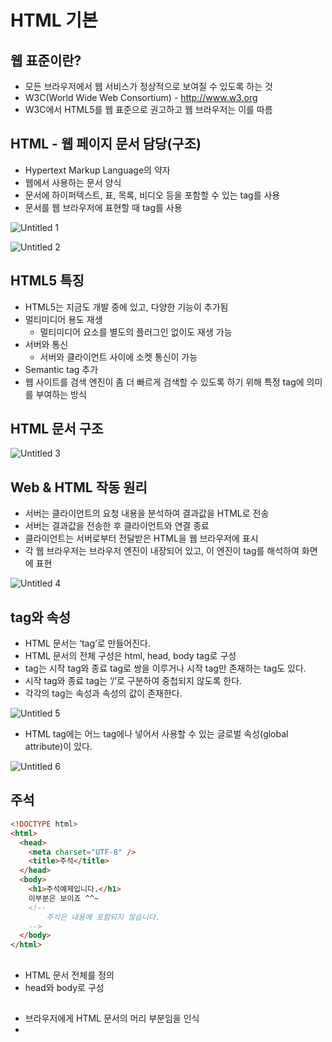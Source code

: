 # HTML 기본

## 웹 표준이란?

- 모든 브라우저에서 웹 서비스가 정상적으로 보여질 수 있도록 하는 것
- W3C(World Wide Web Consortium) - http://www.w3.org
- W3C에서 HTML5를 웹 표준으로 권고하고 웹 브라우저는 이를 따름

## HTML - 웹 페이지 문서 담당(구조)

- Hypertext Markup Language의 약자
- 웹에서 사용하는 문서 양식
- 문서에 하이퍼텍스트, 표, 목록, 비디오 등을 포함할 수 있는 tag를 사용
- 문서를 웹 브라우저에 표현할 때 tag를 사용

![Untitled 1](https://user-images.githubusercontent.com/102662024/224554586-33f2a7a4-ffe0-41c3-9e07-64fb4742c055.png)

![Untitled 2](https://user-images.githubusercontent.com/102662024/224554591-e8ea67cd-c4fe-4b96-a465-6d36c54cec14.png)

## HTML5 특징

- HTML5는 지금도 개발 중에 있고, 다양한 기능이 추가됨
- 멀티미디어 용도 재생
    - 멀티미디어 요소를 별도의 플러그인 없이도 재생 가능
- 서버와 통신
    - 서버와 클라이언트 사이에 소켓 통신이 가능
- Semantic tag 추가
- 웹 사이트를 검색 엔진이 좀 더 빠르게 검색할 수 있도록 하기 위해 특정 tag에 의미를 부여하는 방식

## HTML 문서 구조

![Untitled 3](https://user-images.githubusercontent.com/102662024/224554592-9c38333e-4a81-4670-9a15-735e3e385486.png)

## Web & HTML 작동 원리

- 서버는 클라이언트의 요청 내용을 분석하여 결과값을 HTML로 전송
- 서버는 결과값을 전송한 후 클라이언트와 연결 종료
- 클라이언트는 서버로부터 전달받은 HTML을 웹 브라우저에 표시
- 각 웹 브라우저는 브라우저 엔진이 내장되어 있고, 이 엔진이 tag를 해석하여 화면에 표현

![Untitled 4](https://user-images.githubusercontent.com/102662024/224554596-7f7c5449-7bef-4394-a689-4e4390e04748.png)

## tag와 속성

- HTML 문서는 ‘tag’로 만들어진다.
- HTML 문서의 전체 구성은 html, head, body tag로 구성
- tag는 시작 tag와 종료 tag로 쌍을 이루거나 시작 tag만 존재하는 tag도 있다.
- 시작 tag와 종료 tag는 ‘/’로 구분하여 중첩되지 않도록 한다.
- 각각의 tag는 속성과 속성의 값이 존재한다.

![Untitled 5](https://user-images.githubusercontent.com/102662024/224554597-74389aab-b470-4859-aec7-2f65a20b0849.png)

- HTML tag에는 어느 tag에나 넣어서 사용할 수 있는 글로벌 속성(global attribute)이 있다.

![Untitled 6](https://user-images.githubusercontent.com/102662024/224554598-c7435566-293a-40c4-acf0-6922030ade55.png)

## 주석

```html
<!DOCTYPE html>
<html>
  <head>
    <meta charset="UTF-8" />
    <title>주석</title>
  </head>
  <body>
    <h1>주석예제입니다.</h1>
    이부분은 보이죠 ^^~
    <!-- 
		주석은 내용에 포함되지 않습니다.
    -->
  </body>
</html>
```

## <html>

- HTML 문서 전체를 정의
- head와 body로 구성

## <head>

- 브라우저에게 HTML 문서의 머리 부분임을 인식
- <title>, <meta>, <style>, <script>, <lint> tag를 포함 가능
- <title> tag는 문서의 제목을 의미, 브라우저의 제목 표시줄에 tag 내용이 나타남
- <title> tag 이외에 다른 tag로 표현한 정보는 화면에 출력 X

### 메타 데이터(meta)

- 문서의 작성자, 날짜, 키워드 등 브라우저의 본문에 나타나지 않는 일반 정보를 나타냄
- name과 content 속성을 이용하여 다양한 정보를 나타냄
- http-equiv 속성을 이용하여 문서 이동 및 새로고침이 가능
- charset 속성을 이용하여 문서의 인코딩 정보를 결정

```html
<!DOCTYPE html>
<html>
  <head>
    <meta charset="UTF-8" />
		<!-- 인코딩 정보를 설정 -->
    <title>브라우저 제목 표시줄에 나타남.</title>
    <meta name="author" content="troment" />
		<!-- 
		name 속성: description(문서의 요약), keyword(검색어 입력, 콤마로 분리), author(제작자) 등
		-->
    <meta name="description" content="간단한 설명." />
    <meta name="keyword" content="html5, web" />

		<meta http-equiv="refresh" content="30" />
		<!-- http-equiv 속성: refresh(문서를 자동으로 업데이트), content-type(인코딩 설정) 등. -->
    <script type="text/javascript"></script>
    <style type="text/css"></style>
    <link rel="stylesheet" href="test.css" />
  </head>
  <body></body>
</html>
```

## <body>

- 웹 브라우저에 보여질 문서의 내용을 작성
- <head> tag 다음에 위치하고 <head> 내부에 위치하는 tag과 <html>을 제외한 모든 tag
- id 속성을 이용해서 문서 내에서 tag를 유일하게 식별 가능(id 속성은 중복 X)
- class 속성을 이용하여 여러 tag에 공통적인 특성(CSS)을 부여(class속성은 중복 O)

```html
<html>
<head>
    <meta charset="UTF-8">
    <title>body tag</title>
    <style type="text/css">
        .common{
            background-color: steelblue;
            color: white;
        }
        #private{
            background-color: magenta;
        }
    </style>
</head>
<body>
    <h3>문단의 제목이 들어간다</h3>
    <span class="common">공통부분 1(같은 속성)</span>
    <span class="common">공통부분 2(같은 속성)</span>
    <span class="common">공통부분 3(같은 속성)</span>
    <span class="common">공통부분 4(같은 속성)</span>
    <p id="private">독립속성(중복 X) </p>
</body>
</html>
```

### heading

- 문단의 제목을 지정할 때 사용. <h1>부터 <h6>까지 구분. 숫자가 커질수록 글자는 작아짐
- <section> tag를 이용하면 같은 tag를 서로 다르게 표현
- 문서 구조를 <section> tag를 이용하여 구분하면 각 문단의 제목을 하나의 tag로 작성 가능

```html
<html lang="en">
<head>
    <meta charset="UTF-8">
    <meta http-equiv="X-UA-Compatible" content="IE=edge">
    <meta name="viewport" content="width=device-width, initial-scale=1.0">
    <title>Document</title>
</head>
<body>
    <h1>문단 제목 h1</h1>
    <h2>문단 제목 h1</h2>
    <h3>문단 제목 h1</h3>
    <h4>문단 제목 h1</h4>
    <h5>문단 제목 h1</h5>
    <h6>문단 제목 h1</h6>
    <section>
        <h1>섹션 문단 제목 1번째</h1>
        <section>
            <h1>섹션 문단 제목 1-1번째</h1>
            <section>
                <h1>섹션 문단 제목 1-2번째</h1>
            </section>
        </section>
        <h1>섹션 문단 제목 2번째</h1>
    </section>
</body>
</html>
```

## 특수문자

![Untitled](https://user-images.githubusercontent.com/102662024/224554599-3acbd70b-00d0-4481-9773-6a593184442d.png)
